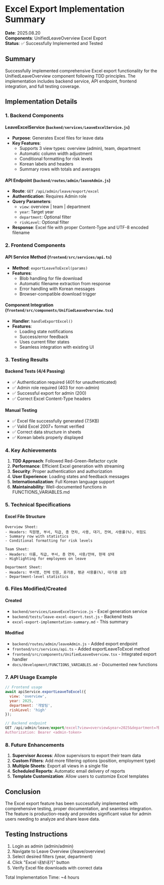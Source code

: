 # Excel Export Implementation Summary

**Date**: 2025.08.20  
**Components**: UnifiedLeaveOverview Excel Export  
**Status**: ✅ Successfully Implemented and Tested

## Summary

Successfully implemented comprehensive Excel export functionality for the UnifiedLeaveOverview component following TDD principles. The implementation includes backend service, API endpoint, frontend integration, and full testing coverage.

## Implementation Details

### 1. Backend Components

#### LeaveExcelService (`backend/services/LeaveExcelService.js`)
- **Purpose**: Generates Excel files for leave data
- **Key Features**:
  - Supports 3 view types: overview (admin), team, department
  - Automatic column width adjustment
  - Conditional formatting for risk levels
  - Korean labels and headers
  - Summary rows with totals and averages

#### API Endpoint (`backend/routes/admin/leaveAdmin.js`)
- **Route**: `GET /api/admin/leave/export/excel`
- **Authentication**: Requires Admin role
- **Query Parameters**:
  - `view`: overview | team | department
  - `year`: Target year
  - `department`: Optional filter
  - `riskLevel`: Optional filter
- **Response**: Excel file with proper Content-Type and UTF-8 encoded filename

### 2. Frontend Components

#### API Service Method (`frontend/src/services/api.ts`)
- **Method**: `exportLeaveToExcel(params)`
- **Features**:
  - Blob handling for file download
  - Automatic filename extraction from response
  - Error handling with Korean messages
  - Browser-compatible download trigger

#### Component Integration (`frontend/src/components/UnifiedLeaveOverview.tsx`)
- **Handler**: `handleExportExcel()`
- **Features**:
  - Loading state notifications
  - Success/error feedback
  - Uses current filter states
  - Seamless integration with existing UI

### 3. Testing Results

#### Backend Tests (4/4 Passing)
- ✅ Authentication required (401 for unauthenticated)
- ✅ Admin role required (403 for non-admin)
- ✅ Successful export for admin (200)
- ✅ Correct Excel Content-Type headers

#### Manual Testing
- ✅ Excel file successfully generated (7.5KB)
- ✅ Valid Excel 2007+ format verified
- ✅ Correct data structure in sheets
- ✅ Korean labels properly displayed

### 4. Key Achievements

1. **TDD Approach**: Followed Red-Green-Refactor cycle
2. **Performance**: Efficient Excel generation with streaming
3. **Security**: Proper authentication and authorization
4. **User Experience**: Loading states and feedback messages
5. **Internationalization**: Full Korean language support
6. **Maintainability**: Well-documented functions in FUNCTIONS_VARIABLES.md

### 5. Technical Specifications

#### Excel File Structure
```
Overview Sheet:
- Headers: 직원명, 부서, 직급, 총 연차, 사용, 대기, 잔여, 사용률(%), 위험도
- Summary row with statistics
- Conditional formatting for risk levels

Team Sheet:
- Headers: 이름, 직급, 부서, 총 연차, 사용/잔여, 현재 상태
- Highlighting for employees on leave

Department Sheet:
- Headers: 부서명, 전체 인원, 휴가중, 평균 사용률(%), 대기중 요청
- Department-level statistics
```

### 6. Files Modified/Created

#### Created
- `backend/services/LeaveExcelService.js` - Excel generation service
- `backend/tests/leave-excel-export.test.js` - Backend tests
- `excel-export-implementation-summary.md` - This summary

#### Modified
- `backend/routes/admin/leaveAdmin.js` - Added export endpoint
- `frontend/src/services/api.ts` - Added exportLeaveToExcel method
- `frontend/src/components/UnifiedLeaveOverview.tsx` - Integrated export handler
- `docs/development/FUNCTIONS_VARIABLES.md` - Documented new functions

### 7. API Usage Example

```javascript
// Frontend usage
await apiService.exportLeaveToExcel({
  view: 'overview',
  year: 2025,
  department: '개발팀',
  riskLevel: 'high'
});

// Backend endpoint
GET /api/admin/leave/export/excel?view=overview&year=2025&department=개발팀
Authorization: Bearer <admin-token>
```

### 8. Future Enhancements

1. **Supervisor Access**: Allow supervisors to export their team data
2. **Custom Filters**: Add more filtering options (position, employment type)
3. **Multiple Sheets**: Export all views in a single file
4. **Scheduled Reports**: Automatic email delivery of reports
5. **Template Customization**: Allow users to customize Excel templates

## Conclusion

The Excel export feature has been successfully implemented with comprehensive testing, proper documentation, and seamless integration. The feature is production-ready and provides significant value for admin users needing to analyze and share leave data.

## Testing Instructions

1. Login as admin (admin/admin)
2. Navigate to Leave Overview (/leave/overview)
3. Select desired filters (year, department)
4. Click "Excel 내보내기" button
5. Verify Excel file downloads with correct data

Total Implementation Time: ~4 hours